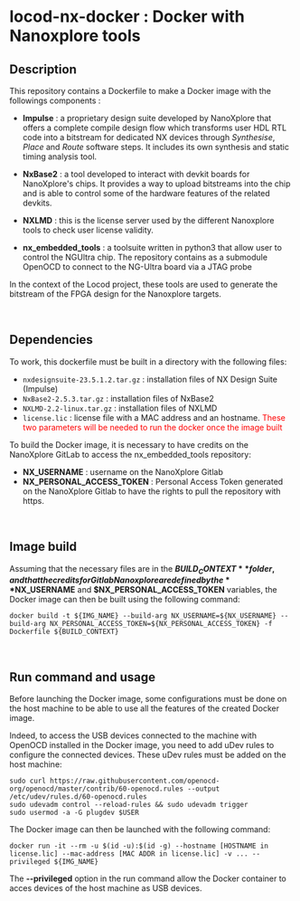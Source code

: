 # locod-nx-docker : Docker with Nanoxplore tools

## Description

This repository contains a Dockerfile to make a Docker image with the followings components :

- **Impulse** : a proprietary design suite developed by NanoXplore that offers a complete compile design flow which transforms user HDL RTL code into a bitstream for dedicated NX devices through *Synthesise*, *Place* and *Route* software steps. It includes its own synthesis and static timing analysis tool.

- **NxBase2** : a tool developed to interact with devkit boards for NanoXplore's chips. It provides a way to upload bitstreams into the chip and is able to control some of the hardware features of the related devkits.

- **NXLMD** : this is the license server used by the different Nanoxplore tools to check user license validity.

- **nx_embedded_tools** : a toolsuite written in python3 that allow user to control the NGUltra chip. The repository contains as a submodule OpenOCD to connect to the NG-Ultra board via a JTAG probe

In the context of the Locod project, these tools are used to generate the bitstream of the FPGA design for the Nanoxplore targets.

<br>

## Dependencies

To work, this dockerfile must be built in a directory with the following files:
- `nxdesignsuite-23.5.1.2.tar.gz` : installation files of NX Design Suite (Impulse)
- `NxBase2-2.5.3.tar.gz` : installation files of NxBase2
- `NXLMD-2.2-linux.tar.gz` : installation files of NXLMD
- `license.lic` : license file with a MAC address and an hostname. <span style="color:red">These two parameters will be needed to run the docker once the image built</span>

To build the Docker image, it is necessary to have credits on the NanoXplore GitLab to access the nx_embedded_tools repository:
- **NX_USERNAME** : username on the NanoXplore Gitlab
- **NX_PERSONAL_ACCESS_TOKEN** : Personal Access Token generated on the NanoXplore Gitlab to have the rights to pull the repository with https.

<br>

## Image build

Assuming that the necessary files are in the **$BUILD_CONTEXT** folder, and that the credits for Gitlab Nanoxplore are defined by the **$NX_USERNAME** and **$NX_PERSONAL_ACCESS_TOKEN** variables, the Docker image can then be built using the following command:

```console
docker build -t ${IMG_NAME} --build-arg NX_USERNAME=${NX_USERNAME} --build-arg NX_PERSONAL_ACCESS_TOKEN=${NX_PERSONAL_ACCESS_TOKEN} -f Dockerfile ${BUILD_CONTEXT}
```

<br>

## Run command and usage

Before launching the Docker image, some configurations must be done on the host machine to be able to use all the features of the created Docker image.

Indeed, to access the USB devices connected to the machine with OpenOCD installed in the Docker image, you need to add uDev rules to configure the connected devices. These uDev rules must be added on the host machine:

```console
sudo curl https://raw.githubusercontent.com/openocd-org/openocd/master/contrib/60-openocd.rules --output /etc/udev/rules.d/60-openocd.rules
sudo udevadm control --reload-rules && sudo udevadm trigger
sudo usermod -a -G plugdev $USER
```

The Docker image can then be launched with the following command:

```console
docker run -it --rm -u $(id -u):$(id -g) --hostname [HOSTNAME in license.lic] --mac-address [MAC ADDR in license.lic] -v ... --privileged ${IMG_NAME}
```

The **--privileged** option in the run command allow the Docker container to acces devices of the host machine as USB devices.
